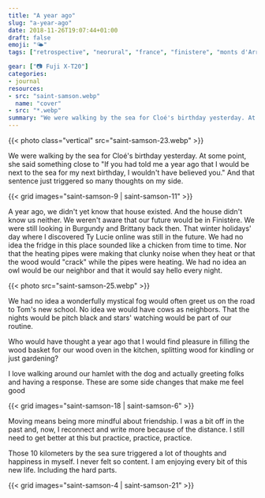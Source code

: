 ```yaml
---
title: "A year ago"
slug: "a-year-ago"
date: 2018-11-26T19:07:44+01:00
draft: false
emoji: "🌤"
tags: ["retrospective", "neorural", "france", "finistere", "monts d'Arrée", "Bretagne", "country side", "ocean", "slow life", "rural exodus", "life change"]

gear: ["📷 Fuji X-T20"]
categories:
- journal
resources:
- src: "saint-samson.webp"
  name: "cover"
- src: "*.webp"
summary: "We were walking by the sea for Cloé's birthday yesterday. At some point, she said something close to 'If you had told me a year ago that I would be next to the sea for my next birthday, I wouldn't have believed you.' And that sentence just triggered so many thoughts on my side."
---
```


{{< photo class="vertical" src="saint-samson-23.webp" >}}

We were walking by the sea for Cloé's birthday yesterday. At some point, she said something close to "If you had told me a year ago that I would be next to the sea for my next birthday, I wouldn't have believed you." And that sentence just triggered so many thoughts on my side.

{{< grid images="saint-samson-9 | saint-samson-11" >}}

A year ago, we didn't yet know that house existed. And the house didn't know us neither. We weren't aware that our future would be in Finistère. We were still looking in Burgundy and Brittany back then. That winter holidays' day where I discovered Ty Lucie online was still in the future. We had no idea the fridge in this place sounded like a chicken from time to time. Nor that the heating pipes were making that clunky noise when they heat or that the wood would "crack" while the pipes were heating. We had no idea an owl would be our neighbor and that it would say hello every night.

{{< photo src="saint-samson-25.webp" >}}

We had no idea a wonderfully mystical fog would often greet us on the road to Tom's new school. No idea we would have cows as neighbors. That the nights would be pitch black and stars' watching would be part of our routine.

Who would have thought a year ago that I would find pleasure in filling the wood basket for our wood oven in the kitchen, splitting wood for kindling or just gardening?

I love walking around our hamlet with the dog and actually greeting folks and having a response. These are some side changes that make me feel good

{{< grid images="saint-samson-18 | saint-samson-6" >}}

Moving means being more mindful about friendship. I was a bit off in the past and, now, I reconnect and write more because of the distance. I still need to get better at this but practice, practice, practice.

Those 10 kilometers by the sea sure triggered a lot of thoughts and happiness in myself. I never felt so content. I am enjoying every bit of this new life. Including the hard parts.

{{< grid images="saint-samson-4 | saint-samson-21" >}}
